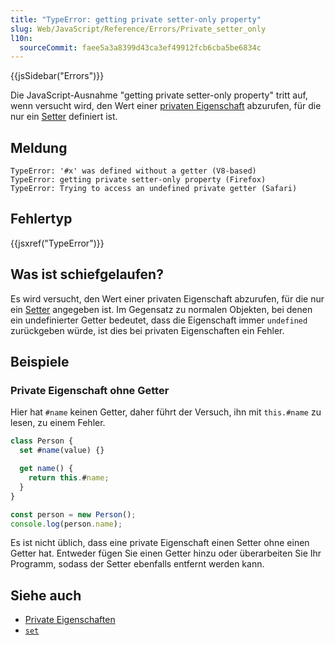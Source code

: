 ```yaml
---
title: "TypeError: getting private setter-only property"
slug: Web/JavaScript/Reference/Errors/Private_setter_only
l10n:
  sourceCommit: faee5a3a8399d43ca3ef49912fcb6cba5be6834c
---
```


{{jsSidebar("Errors")}}

Die JavaScript-Ausnahme "getting private setter-only property" tritt auf, wenn versucht wird, den Wert einer [privaten Eigenschaft](/de/docs/Web/JavaScript/Reference/Classes/Private_properties) abzurufen, für die nur ein [Setter](/de/docs/Web/JavaScript/Reference/Functions/set) definiert ist.

## Meldung

```plain
TypeError: '#x' was defined without a getter (V8-based)
TypeError: getting private setter-only property (Firefox)
TypeError: Trying to access an undefined private getter (Safari)
```

## Fehlertyp

{{jsxref("TypeError")}}

## Was ist schiefgelaufen?

Es wird versucht, den Wert einer privaten Eigenschaft abzurufen, für die nur ein [Setter](/de/docs/Web/JavaScript/Reference/Functions/set) angegeben ist. Im Gegensatz zu normalen Objekten, bei denen ein undefinierter Getter bedeutet, dass die Eigenschaft immer `undefined` zurückgeben würde, ist dies bei privaten Eigenschaften ein Fehler.

## Beispiele

### Private Eigenschaft ohne Getter

Hier hat `#name` keinen Getter, daher führt der Versuch, ihn mit `this.#name` zu lesen, zu einem Fehler.

```js example-bad
class Person {
  set #name(value) {}

  get name() {
    return this.#name;
  }
}

const person = new Person();
console.log(person.name);
```

Es ist nicht üblich, dass eine private Eigenschaft einen Setter ohne einen Getter hat. Entweder fügen Sie einen Getter hinzu oder überarbeiten Sie Ihr Programm, sodass der Setter ebenfalls entfernt werden kann.

## Siehe auch

- [Private Eigenschaften](/de/docs/Web/JavaScript/Reference/Classes/Private_properties)
- [`set`](/de/docs/Web/JavaScript/Reference/Functions/set)
